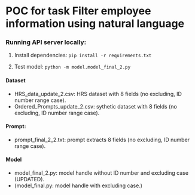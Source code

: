 # POC for task Filter employee information using natural language

### Running API server locally:

1. Install dependencies: `pip install -r requirements.txt`

2. Test model: `python -m model.model_final_2.py` 


#### Dataset
- HRS_data_update_2.csv: HRS dataset with 8 fields (no excluding, ID number range case).
- Ordered_Prompts_update_2.csv: sythetic dataset with 8 fields (no excluding, ID number range case).

#### Prompt:
- prompt_final_2_2.txt: prompt extracts 8 fields (no excluding, ID number range case).

#### Model
- model_final_2.py: model handle without ID number and excluding case (UPDATED).
- (model_final.py: model handle with excluding case.)


